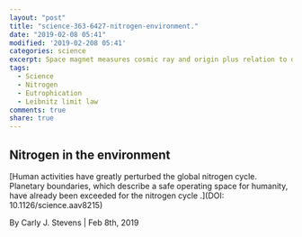 ```yaml
---
layout: "post"
title: "science-363-6427-nitrogen-environment."
date: "2019-02-08 05:41"
modified: '2019-02-208 05:41'
categories: science
excerpt: Space magnet measures cosmic ray and origin plus relation to dark matter
tags:
  - Science
  - Nitrogen
  - Eutrophication
  - Leibnitz limit law
comments: true
share: true
---
```


## Nitrogen in the environment

[Human activities have greatly perturbed the global nitrogen cycle. Planetary boundaries, which describe a safe operating space for humanity, have already been exceeded for the nitrogen cycle .](DOI: 10.1126/science.aav8215)

By Carly J. Stevens | Feb 8th, 2019
